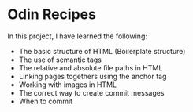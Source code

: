 # Odin Recipes

In this project, I have learned the following:
* The basic structure of HTML (Boilerplate structure)
* The use of semantic tags
* The relative and absolute file paths in HTML
* Linking pages togethers using the anchor tag
* Working with images in HTML
* The correct way to create commit messages
* When to commit
